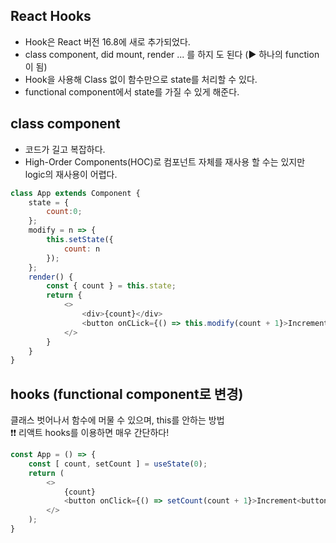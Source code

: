 
## React Hooks
- Hook은 React 버전 16.8에 새로 추가되었다.
- class component, did mount, render ... 를 하지 도 된다 (▶ 하나의 function이 됨)
- Hook을 사용해 Class 없이 함수만으로 state를 처리할 수 있다.
- functional component에서 state를 가질 수 있게 해준다.


## class component
- 코드가 길고 복잡하다.
- High-Order Components(HOC)로 컴포넌트 자체를 재사용 할 수는 있지만 logic의 재사용이 어렵다.


```js
class App extends Component {
	state = {
		count:0;
	};
	modify = n => {
		this.setState({
			count: n
		});
	};
	render() {
		const { count } = this.state;
		return {
			<>
				<div>{count}</div>
				<button onCLick={() => this.modify(count + 1}>Increment</button>
			</>
		}
	}
}
```

## hooks (functional component로 변경)
클래스 벗어나서 함수에 머물 수 있으며, this를 안하는 방법  
❗❗ 리액트 hooks를 이용하면 매우 간단하다!

```js
const App = () => {
	const [ count, setCount ] = useState(0);
	return (
		<>
			{count}
			<button onClick={() => setCount(count + 1}>Increment<button>
		</>
	);
}
```